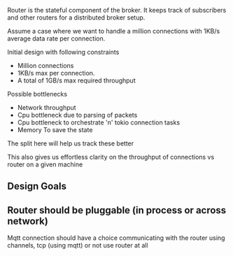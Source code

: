Router is the stateful component of the broker. It keeps track of
subscribers and other routers for a distributed broker setup.

Assume a case where we want to handle a million connections with 1KB/s
average data rate per connection. 

Initial design with following constraints

- Million connections
- 1KB/s max per connection.
- A total of 1GB/s max required throughput


Possible bottlenecks

- Network throughput
- Cpu bottleneck due to parsing of packets
- Cpu bottleneck to orchestrate 'n' tokio connection tasks
- Memory To save the state

The split here will help us track these better

This also gives us effortless clarity on the throughput of connections vs router on a given machine

Design Goals
------------

Router should be pluggable (in process or across network)
-----------------------

Mqtt connection should have a choice communicating with the router using
channels, tcp (using mqtt) or not use router at all 



